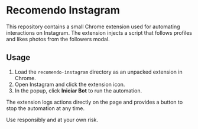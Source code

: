 # Recomendo Instagram

This repository contains a small Chrome extension used for automating interactions on Instagram. The extension injects a script that follows profiles and likes photos from the followers modal.

## Usage

1. Load the `recomendo-instagram` directory as an unpacked extension in Chrome.
2. Open Instagram and click the extension icon.
3. In the popup, click **Iniciar Bot** to run the automation.

The extension logs actions directly on the page and provides a button to stop the automation at any time.

Use responsibly and at your own risk.
